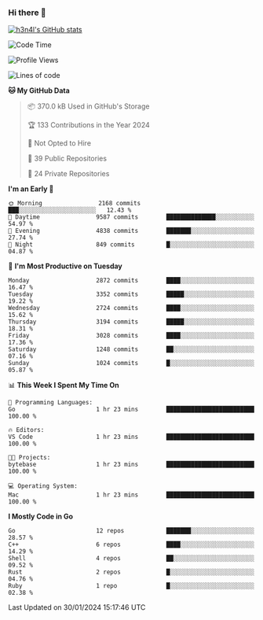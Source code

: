 ### Hi there 👋

[![h3n4l's GitHub stats](https://github-readme-stats.vercel.app/api?username=h3n4l&count_private=true&show_icons=true&theme=radical)](https://github.com/h3n4l/github-readme-stats)

<!--START_SECTION:waka-->
![Code Time](http://img.shields.io/badge/Code%20Time-1%2C836%20hrs%2017%20mins-blue)

![Profile Views](http://img.shields.io/badge/Profile%20Views-1-blue)

![Lines of code](https://img.shields.io/badge/From%20Hello%20World%20I%27ve%20Written-5.0%20million%20lines%20of%20code-blue)

**🐱 My GitHub Data** 

> 📦 370.0 kB Used in GitHub's Storage 
 > 
> 🏆 133 Contributions in the Year 2024
 > 
> 🚫 Not Opted to Hire
 > 
> 📜 39 Public Repositories 
 > 
> 🔑 24 Private Repositories 
 > 
**I'm an Early 🐤** 

```text
🌞 Morning                2168 commits        ███░░░░░░░░░░░░░░░░░░░░░░   12.43 % 
🌆 Daytime                9587 commits        ██████████████░░░░░░░░░░░   54.97 % 
🌃 Evening                4838 commits        ███████░░░░░░░░░░░░░░░░░░   27.74 % 
🌙 Night                  849 commits         █░░░░░░░░░░░░░░░░░░░░░░░░   04.87 % 
```
📅 **I'm Most Productive on Tuesday** 

```text
Monday                   2872 commits        ████░░░░░░░░░░░░░░░░░░░░░   16.47 % 
Tuesday                  3352 commits        █████░░░░░░░░░░░░░░░░░░░░   19.22 % 
Wednesday                2724 commits        ████░░░░░░░░░░░░░░░░░░░░░   15.62 % 
Thursday                 3194 commits        █████░░░░░░░░░░░░░░░░░░░░   18.31 % 
Friday                   3028 commits        ████░░░░░░░░░░░░░░░░░░░░░   17.36 % 
Saturday                 1248 commits        ██░░░░░░░░░░░░░░░░░░░░░░░   07.16 % 
Sunday                   1024 commits        █░░░░░░░░░░░░░░░░░░░░░░░░   05.87 % 
```


📊 **This Week I Spent My Time On** 

```text
💬 Programming Languages: 
Go                       1 hr 23 mins        █████████████████████████   100.00 % 

🔥 Editors: 
VS Code                  1 hr 23 mins        █████████████████████████   100.00 % 

🐱‍💻 Projects: 
bytebase                 1 hr 23 mins        █████████████████████████   100.00 % 

💻 Operating System: 
Mac                      1 hr 23 mins        █████████████████████████   100.00 % 
```

**I Mostly Code in Go** 

```text
Go                       12 repos            ███████░░░░░░░░░░░░░░░░░░   28.57 % 
C++                      6 repos             ████░░░░░░░░░░░░░░░░░░░░░   14.29 % 
Shell                    4 repos             ██░░░░░░░░░░░░░░░░░░░░░░░   09.52 % 
Rust                     2 repos             █░░░░░░░░░░░░░░░░░░░░░░░░   04.76 % 
Ruby                     1 repo              █░░░░░░░░░░░░░░░░░░░░░░░░   02.38 % 
```




 Last Updated on 30/01/2024 15:17:46 UTC
<!--END_SECTION:waka-->

